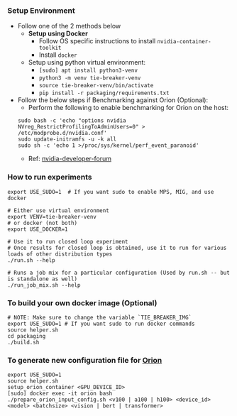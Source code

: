 ### Setup Environment
* Follow one of the 2 methods below
    * **Setup using Docker**
        * Follow OS specific instructions to install `nvidia-container-toolkit`
        * Install `docker`
    * Setup using python virtual environment:
        * `[sudo] apt install python3-venv`
        * `python3 -m venv tie-breaker-venv`
        * `source tie-breaker-venv/bin/activate`
        * `pip install -r packaging/requirements.txt`
* Follow the below steps if Benchmarking against Orion (Optional):
    * Perform the following to enable benchmarking for Orion on the host:
    ```
    sudo bash -c 'echo "options nvidia NVreg_RestrictProfilingToAdminUsers=0" > /etc/modprobe.d/nvidia.conf'
    sudo update-initramfs -u -k all
    sudo sh -c 'echo 1 >/proc/sys/kernel/perf_event_paranoid'
    ```
    * Ref: [nvidia-developer-forum](https://developer.nvidia.com/nvidia-development-tools-solutions-err_nvgpuctrperm-permission-issue-performance-counters)


### How to run experiments
```
export USE_SUDO=1  # If you want sudo to enable MPS, MIG, and use docker

# Either use virtual environment
export VENV=tie-breaker-venv
# or docker (not both)
export USE_DOCKER=1

# Use it to run closed loop experiment
# Once results for closed loop is obtained, use it to run for various loads of other distribution types
./run.sh --help

# Runs a job mix for a particular configuration (Used by run.sh -- but is standalone as well)
./run_job_mix.sh --help
```


### To build your own docker image (Optional)
```
# NOTE: Make sure to change the variable `TIE_BREAKER_IMG`
export USE_SUDO=1 # If you want sudo to run docker commands
source helper.sh
cd packaging
./build.sh
```


### To generate new configuration file for [Orion](Orion)
```
export USE_SUDO=1
source helper.sh
setup_orion_container <GPU_DEVICE_ID>
[sudo] docker exec -it orion bash
./prepare_orion_input_config.sh <v100 | a100 | h100> <device_id> <model> <batchsize> <vision | bert | transformer>
```
